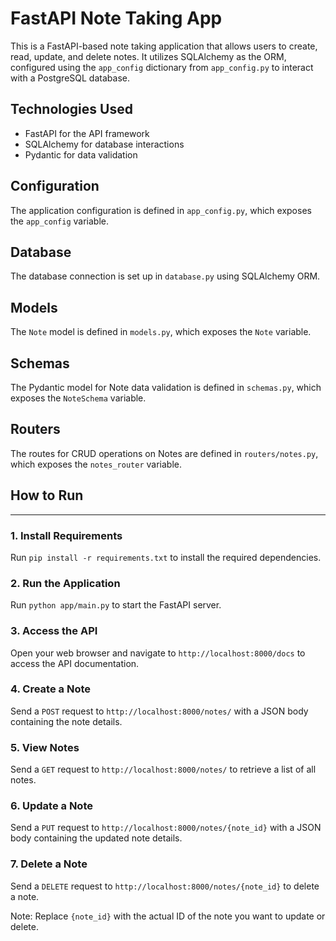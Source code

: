FastAPI Note Taking App
======================

This is a FastAPI-based note taking application that allows users to create, read, update, and delete notes. It utilizes SQLAlchemy as the ORM, configured using the `app_config` dictionary from `app_config.py` to interact with a PostgreSQL database.

## Technologies Used

* FastAPI for the API framework
* SQLAlchemy for database interactions
* Pydantic for data validation

## Configuration

The application configuration is defined in `app_config.py`, which exposes the `app_config` variable.

## Database

The database connection is set up in `database.py` using SQLAlchemy ORM.

## Models

The `Note` model is defined in `models.py`, which exposes the `Note` variable.

## Schemas

The Pydantic model for Note data validation is defined in `schemas.py`, which exposes the `NoteSchema` variable.

## Routers

The routes for CRUD operations on Notes are defined in `routers/notes.py`, which exposes the `notes_router` variable.

## How to Run
-----------

### 1. Install Requirements

Run `pip install -r requirements.txt` to install the required dependencies.

### 2. Run the Application

Run `python app/main.py` to start the FastAPI server.

### 3. Access the API

Open your web browser and navigate to `http://localhost:8000/docs` to access the API documentation.

### 4. Create a Note

Send a `POST` request to `http://localhost:8000/notes/` with a JSON body containing the note details.

### 5. View Notes

Send a `GET` request to `http://localhost:8000/notes/` to retrieve a list of all notes.

### 6. Update a Note

Send a `PUT` request to `http://localhost:8000/notes/{note_id}` with a JSON body containing the updated note details.

### 7. Delete a Note

Send a `DELETE` request to `http://localhost:8000/notes/{note_id}` to delete a note.

Note: Replace `{note_id}` with the actual ID of the note you want to update or delete.